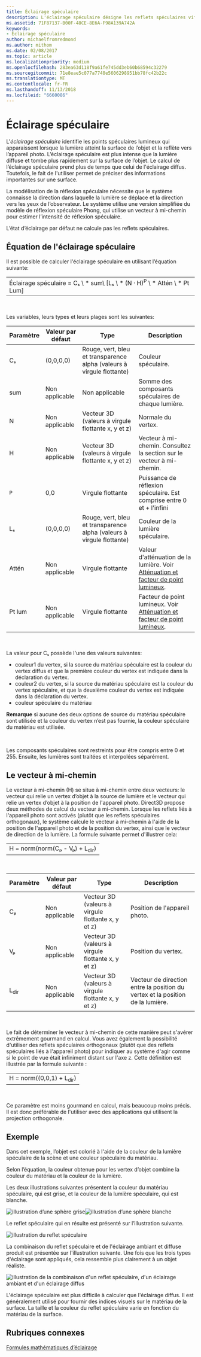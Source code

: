 ```yaml
---
title: Éclairage spéculaire
description: L'éclairage spéculaire désigne les reflets spéculaires vifs qui surviennent lorsque la lumière atteint la surface d'un objet et se reflète sur l'appareil photo.
ms.assetid: 71F87137-B00F-48CE-8E6A-F98A139A742A
keywords:
- Éclairage spéculaire
author: michaelfromredmond
ms.author: mithom
ms.date: 02/08/2017
ms.topic: article
ms.localizationpriority: medium
ms.openlocfilehash: 283ea63d118f9a61fe745dd3eb60b68594c32279
ms.sourcegitcommit: 71e8eae5c077a7740e5606298951bb78fc42b22c
ms.translationtype: MT
ms.contentlocale: fr-FR
ms.lasthandoff: 11/13/2018
ms.locfileid: "6660086"
---
```

# <a name="specular-lighting"></a>Éclairage spéculaire


L'*éclairage spéculaire* identifie les points spéculaires lumineux qui apparaissent lorsque la lumière atteint la surface de l’objet et la reflète vers l’appareil photo. L’éclairage spéculaire est plus intense que la lumière diffuse et tombe plus rapidement sur la surface de l’objet. Le calcul de l’éclairage spéculaire prend plus de temps que celui de l'éclairage diffus. Toutefois, le fait de l'utiliser permet de préciser des informations importantes sur une surface.

La modélisation de la réflexion spéculaire nécessite que le système connaisse la direction dans laquelle la lumière se déplace et la direction vers les yeux de l’observateur. Le système utilise une version simplifiée du modèle de réflexion spéculaire Phong, qui utilise un vecteur à mi-chemin pour estimer l’intensité de réflexion spéculaire.

L’état d’éclairage par défaut ne calcule pas les reflets spéculaires.

## <a name="span-idspecularlightingequationspanspan-idspecularlightingequationspanspan-idspecularlightingequationspanspecular-lighting-equation"></a><span id="Specular_Lighting_Equation"></span><span id="specular_lighting_equation"></span><span id="SPECULAR_LIGHTING_EQUATION"></span>Équation de l'éclairage spéculaire


Il est possible de calculer l'éclairage spéculaire en utilisant l’équation suivante:

|                                                                             |
|-----------------------------------------------------------------------------|
| Éclairage spéculaire = Cₛ \ * sum\ [Lₛ \ * (N · H)<sup>P</sup> \ * Attén \ * Pt Lum\] |

 

Les variables, leurs types et leurs plages sont les suivantes:

| Paramètre    | Valeur par défaut | Type                                                             | Description                                                                                            |
|--------------|---------------|------------------------------------------------------------------|--------------------------------------------------------------------------------------------------------|
| Cₛ           | (0,0,0,0)     | Rouge, vert, bleu et transparence alpha (valeurs à virgule flottante) | Couleur spéculaire.                                                                                        |
| sum          | Non applicable           | Non applicable                                                              | Somme des composants spéculaires de chaque lumière.                                                          |
| N            | Non applicable           | Vecteur 3D (valeurs à virgule flottante x, y et z)                    | Normale du vertex.                                                                                         |
| H            | Non applicable           | Vecteur 3D (valeurs à virgule flottante x, y et z)                    | Vecteur à mi-chemin. Consultez la section sur le vecteur à mi-chemin.                                                |
| <sup>P</sup> | 0,0           | Virgule flottante                                                   | Puissance de réflexion spéculaire. Est comprise entre 0 et + l'infini                                                     |
| Lₛ           | (0,0,0,0)     | Rouge, vert, bleu et transparence alpha (valeurs à virgule flottante) | Couleur de la lumière spéculaire.                                                                                  |
| Attén        | Non applicable           | Virgule flottante                                                   | Valeur d'atténuation de la lumière. Voir [Atténuation et facteur de point lumineux](attenuation-and-spotlight-factor.md). |
| Pt lum         | Non applicable           | Virgule flottante                                                   | Facteur de point lumineux. Voir [Atténuation et facteur de point lumineux](attenuation-and-spotlight-factor.md).        |

 

La valeur pour Cₛ possède l'une des valeurs suivantes:

-   couleur1 du vertex, si la source du matériau spéculaire est la couleur du vertex diffus et que la première couleur du vertex est indiquée dans la déclaration du vertex.
-   couleur2 du vertex, si la source du matériau spéculaire est la couleur du vertex spéculaire, et que la deuxième couleur du vertex est indiquée dans la déclaration du vertex.
-   couleur spéculaire du matériau

**Remarque**  si aucune des deux options de source du matériau spéculaire sont utilisée et la couleur du vertex n’est pas fournie, la couleur spéculaire du matériau est utilisée.

 

Les composants spéculaires sont restreints pour être compris entre 0 et 255. Ensuite, les lumières sont traitées et interpolées séparément.

## <a name="span-idthehalfwayvectorspanspan-idthehalfwayvectorspanspan-idthehalfwayvectorspanthe-halfway-vector"></a><span id="The_Halfway_Vector"></span><span id="the_halfway_vector"></span><span id="THE_HALFWAY_VECTOR"></span>Le vecteur à mi-chemin


Le vecteur à mi-chemin (H) se situe à mi-chemin entre deux vecteurs: le vecteur qui relie un vertex d’objet à la source de lumière et le vecteur qui relie un vertex d’objet à la position de l'appareil photo. Direct3D propose deux méthodes de calcul du vecteur à mi-chemin. Lorsque les reflets liés à l'appareil photo sont activés (plutôt que les reflets spéculaires orthogonaux), le système calcule le vecteur à mi-chemin à l'aide de la position de l'appareil photo et de la position du vertex, ainsi que le vecteur de direction de la lumière. La formule suivante permet d'illustrer cela:

|                                           |
|-------------------------------------------|
| H = norm(norm(Cₚ - Vₚ) + L<sub>dir</sub>) |

 

| Paramètre       | Valeur par défaut | Type                                          | Description                                                  |
|-----------------|---------------|-----------------------------------------------|--------------------------------------------------------------|
| Cₚ              | Non applicable           | Vecteur 3D (valeurs à virgule flottante x, y et z) | Position de l'appareil photo.                                             |
| Vₚ              | Non applicable           | Vecteur 3D (valeurs à virgule flottante x, y et z) | Position du vertex.                                             |
| L<sub>dir</sub> | Non applicable           | Vecteur 3D (valeurs à virgule flottante x, y et z) | Vecteur de direction entre la position du vertex et la position de la lumière. |

 

Le fait de déterminer le vecteur à mi-chemin de cette manière peut s'avérer extrêmement gourmand en calcul. Vous avez également la possibilité d'utiliser des reflets spéculaires orthogonaux (plutôt que des reflets spéculaires liés à l'appareil photo) pour indiquer au système d'agir comme si le point de vue était infiniment distant sur l'axe z. Cette définition est illustrée par la formule suivante :

|                                     |
|-------------------------------------|
| H = norm((0,0,1) + L<sub>dir</sub>) |

 

Ce paramètre est moins gourmand en calcul, mais beaucoup moins précis. Il est donc préférable de l'utiliser avec des applications qui utilisent la projection orthogonale.

## <a name="span-idexamplespanspan-idexamplespanspan-idexamplespanexample"></a><span id="Example"></span><span id="example"></span><span id="EXAMPLE"></span>Exemple


Dans cet exemple, l’objet est colorié à l'aide de la couleur de la lumière spéculaire de la scène et une couleur spéculaire du matériau.

Selon l’équation, la couleur obtenue pour les vertex d’objet combine la couleur du matériau et la couleur de la lumière.

Les deux illustrations suivantes présentent la couleur du matériau spéculaire, qui est grise, et la couleur de la lumière spéculaire, qui est blanche.

![illustration d’une sphère grise](images/amb1.jpg)![illustration d’une sphère blanche](images/lightwhite.jpg)

Le reflet spéculaire qui en résulte est présenté sur l’illustration suivante.

![illustration du reflet spéculaire](images/lights.jpg)

La combinaison du reflet spéculaire et de l'éclairage ambiant et diffuse produit est présentée sur l'illustration suivante. Une fois que les trois types d'éclairage sont appliqués, cela ressemble plus clairement à un objet réaliste.

![illustration de la combinaison d'un reflet spéculaire, d'un éclairage ambiant et d'un éclairage diffus](images/lightads.jpg)

L'éclairage spéculaire est plus difficile à calculer que l'éclairage diffus. Il est généralement utilisé pour fournir des indices visuels sur le matériau de la surface. La taille et la couleur du reflet spéculaire varie en fonction du matériau de la surface.

## <a name="span-idrelated-topicsspanrelated-topics"></a><span id="related-topics"></span>Rubriques connexes


[Formules mathématiques d’éclairage](mathematics-of-lighting.md)

 

 




